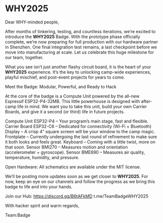 # WHY2025

Dear WHY-minded people,

After months of tinkering, testing, and countless iterations, we’re excited to introduce the **WHY2025** Badge.
With the prototype phase officially complete, we’re now preparing for full production with our hardware partner in Shenzhen.
One final integration test remains, a last checkpoint before we move into manufacturing at scale.
Let us celebrate this huge milestone for our team, together.

What you see isn’t just another flashy circuit board, it is the heart of your **WHY2025** experience.
It’s the key to unlocking camp-wide experiences, playful mischief, and post-event projects for years to come.

Meet the Badge: Modular, Powerful, and Ready to Hack

At the core of the badge is a Compute Unit powered by the all-new Espressif ESP32-P4-32MB.
This little powerhouse is designed with after-camp life in mind.
We want you to take this unit, build your own Carrier Boards, and give it a second (or third) life in future projects.

Compute Unit 
ESP32-P4 – Your program’s main stage, fast and flexible.
Carrier Board 
ESP32-C6 – Dedicated for connectivity (Wi-Fi + Bluetooth)
Display – A crisp 4” square screen will be your window to the camp magic.
Frontplate – Currently undergoing the last round of refinement to make sure it both looks and feels great.
Keyboard – Coming with a little twist, more on that soon.
Sensor BMI270 – Measures motion and orientation (accelerometer + gyroscope).
Sensor BME690 – Measures air quality, temperature, humidity, and pressure.

Open Hardware: All schematics are available under the MIT license.

We’ll be posting more updates soon as we get closer to **WHY2025**. For now,
keep an eye on our channels and follow the progress as we bring this badge to life and into your hands.

Join our Hub:
https://discord.gg/B6tAFkMD
t.me/TeamBadgeWHY2025

With hacker spirit and warm regards,

Team:Badge